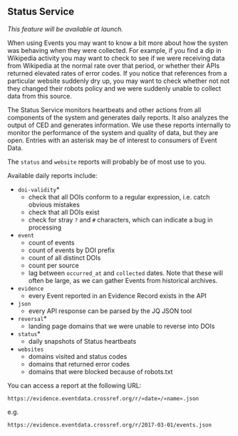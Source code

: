 ## Status Service

*This feature will be available at launch.*

When using Events you may want to know a bit more about how the systen was behaving when they were collected. For example, if you find a dip in Wikipedia activity you may want to check to see if we were receiving data from Wikipedia at the normal rate over that period, or whether their APIs returned elevated rates of error codes. If you notice that references from a particular website suddenly dry up, you may want to check whether not not they changed their robots policy and we were suddenly unable to collect data from this source.

The Status Service monitors heartbeats and other actions from all components of the system and generates daily reports. It also analyzes the output of CED and generates information. We use these reports internally to monitor the performance of the system and quality of data, but they are open. Entries with an asterisk may be of interest to consumers of Event Data. 

The `status` and `website` reports will probably be of most use to you.

Available daily reports include:

 - `doi-validity`*
    - check that all DOIs conform to a regular expression, i.e. catch obvious mistakes
    - check that all DOIs exist
    - check for stray `?` and `#` characters, which can indicate a bug in processing
 - `event`
    - count of events
    - count of events by DOI prefix
    - count of all distinct DOIs
    - count per source
    - lag between `occurred_at` and `collected` dates. Note that these will often be large, as we can gather Events from historical archives.
 - `evidence`
    - every Event reported in an Evidence Record exists in the API
 - `json`
    - every API response can be parsed by the JQ JSON tool
 - `reversal`*
    - landing page domains that we were unable to reverse into DOIs
 - `status`*
    - daily snapshots of Status heartbeats
 - `websites`
    - domains visited and status codes
    - domains that returned error codes
    - domains that were blocked because of robots.txt

You can access a report at the following URL:

    https://evidence.eventdata.crossref.org/r/«date»/«name».json

e.g.

    https://evidence.eventdata.crossref.org/r/2017-03-01/events.json

